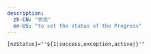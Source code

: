 ```yaml
---
description:
  zh-CN: "状态"
  en-US: "to set the status of the Progress"
---
```


```html
[nzStatus]="'${1|success,exception,active|}'"
```
